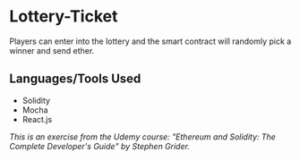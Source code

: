 # Lottery-Ticket
Players can enter into the lottery and the smart contract will randomly pick a winner and send ether.

## Languages/Tools Used
- Solidity
- Mocha
- React.js

 <em> *This is an exercise from the Udemy course: "Ethereum and Solidity: The Complete Developer's Guide" by Stephen Grider.* </em>

